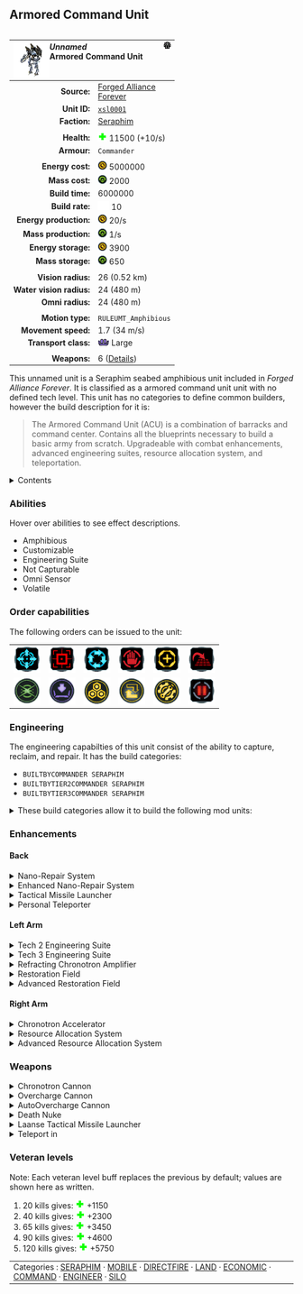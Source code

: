 Armored Command Unit
----
<table align="right">
    <thead>
        <tr>
            <th align="left" colspan="2">
                <img align="left" src="icons/units/XSL0001_icon.png" title="The unit icon" /><img align="right" src="icons/strategicicons/icon_commander_generic_rest.png" title="icon_commander_generic" /><i>Unnamed</i><br />Armored Command Unit
            </th>
        </tr>
    </thead>
    <tbody>
        <tr>
            <td align="right"><strong>Source:</strong></td>
            <td><a href="Forged Alliance Forever">Forged Alliance<br />Forever</a></td>
        </tr>
        <tr>
            <td align="right"><strong>Unit ID:</strong></td>
            <td><a href="https://github.com/FAForever/fa/D:/faf-development/fa/units/XSL0001/XSL0001_unit.bp"><code>xsl0001</code></a></td>
        </tr>
        <tr>
            <td align="right"><strong>Faction:</strong></td>
            <td><a href="_categories.SERAPHIM">Seraphim</a></td>
        </tr>
        <tr><td align="center" colspan="2"></td></tr>
        <tr>
            <td align="right"><strong>Health:</strong></td>
            <td><img src="icons/health.png" title="Health" /> 11500 (+10/s)</td>
        </tr>
        <tr>
            <td align="right"><strong>Armour:</strong></td>
            <td><code>Commander</code></td>
        </tr>
        <tr><td align="center" colspan="2"></td></tr>
        <tr>
            <td align="right"><strong>Energy cost:</strong></td>
            <td><img src="icons/energy.png" title="Energy" /> 5000000</td>
        </tr>
        <tr>
            <td align="right"><strong>Mass cost:</strong></td>
            <td><img src="icons/mass.png" title="Mass" /> 2000</td>
        </tr>
        <tr>
            <td align="right"><strong>Build time:</strong></td>
            <td>6000000</td>
        </tr>
        <tr>
            <td align="right"><strong>Build rate:</strong></td>
            <td><img src="icons/build.png" title="Build" /> 10</td>
        </tr>
        <tr>
            <td align="right"><strong>Energy production:</strong></td>
            <td><img src="icons/energy.png" title="Energy" /> 20/s</td>
        </tr>
        <tr>
            <td align="right"><strong>Mass production:</strong></td>
            <td><img src="icons/mass.png" title="Mass" /> 1/s</td>
        </tr>
        <tr>
            <td align="right"><strong>Energy storage:</strong></td>
            <td><img src="icons/energy.png" title="Energy" /> 3900</td>
        </tr>
        <tr>
            <td align="right"><strong>Mass storage:</strong></td>
            <td><img src="icons/mass.png" title="Mass" /> 650</td>
        </tr>
        <tr><td align="center" colspan="2"></td></tr>
        <tr>
            <td align="right"><strong>Vision radius:</strong></td>
            <td> <span title="520 m, 0.32 mi">26 (0.52 km)</span></td>
        </tr>
        <tr>
            <td align="right"><strong>Water vision radius:</strong></td>
            <td> <span title="0.48 km, 0.30 mi">24 (480 m)</span></td>
        </tr>
        <tr>
            <td align="right"><strong>Omni radius:</strong></td>
            <td> <span title="0.48 km, 0.30 mi">24 (480 m)</span></td>
        </tr>
        <tr><td align="center" colspan="2"></td></tr>
        <tr>
            <td align="right"><strong>Motion type:</strong></td>
            <td><code>RULEUMT_Amphibious</code></td>
        </tr>
        <tr>
            <td align="right"><strong>Movement speed:</strong></td>
            <td> <span title="122 km/h, 76 mph">1.7 (34 m/s)</span></td>
        </tr>
        <tr>
            <td align="right"><strong>Transport class:</strong></td>
            <td><img src="icons/attached.png" title="Attached" /> Large</td>
        </tr>
        <tr><td align="center" colspan="2"></td></tr>
        <tr>
            <td align="right"><strong>Weapons:</strong></td>
            <td>6 (<a href="#weapons">Details</a>)</td>
        </tr>
    </tbody>
</table>

This unnamed unit is a Seraphim seabed amphibious unit included in *Forged Alliance Forever*.
It is classified as a armored command unit unit with no defined tech level.
This unit has no categories to define common builders, however the build description for it is:

<blockquote>The Armored Command Unit (ACU) is a combination of barracks and command center. Contains all the blueprints necessary to build a basic army from scratch. Upgradeable with combat enhancements, advanced engineering suites, resource allocation system, and teleportation.</blockquote>

<details>
<summary>Contents</summary>

1. – <a href="#abilities">Abilities</a>
2. – <a href="#order-capabilities">Order capabilities</a>
3. – <a href="#engineering">Engineering</a>
4. – <a href="#enhancements">Enhancements</a>
5. – <a href="#weapons">Weapons</a>
6. – <a href="#veteran-levels">Veteran levels</a>
</details>

### Abilities
Hover over abilities to see effect descriptions.

* <span title="Can pass land and water">Amphibious</span>
* <span title="Has optional enhancements to improve performance or unlock new featuers">Customizable</span>
* <span title="Has complete engineering features">Engineering Suite</span>
* <span title="Is either unable to be, or never in a position to be, captured">Not Capturable</span>
* <span title="Has advanced intel that can see through counterintel">Omni Sensor</span>
* <span title="Has a death weapon">Volatile</span>

### Order capabilities
The following orders can be issued to the unit:
<table>
<td><img float="left" src="icons/orders/move.png" title="Move" /></td>
<td><img float="left" src="icons/orders/attack.png" title="Attack
Left click for attack order. Right click to toggle target priorities for sniping." /></td>
<td><img float="left" src="icons/orders/patrol.png" title="Patrol" /></td>
<td><img float="left" src="icons/orders/stop.png" title="Stop" /></td>
<td><img float="left" src="icons/orders/guard.png" title="Assist" /></td>
<td><img float="left" src="icons/orders/stand-ground.png" title="Fire State" /></td>
<tr>
<td><img float="left" src="icons/orders/overcharge.png" title="Overcharge
Needs 7500 energy in storage to activate. Right click to toggle auto-fire." /></td>
<td><img float="left" src="icons/orders/load.png" title="Call Transport
Load into or onto another unit" /></td>
<td><img float="left" src="icons/orders/reclaim.png" title="Reclaim" /></td>
<td><img float="left" src="icons/orders/convert.png" title="Capture" /></td>
<td><img float="left" src="icons/orders/repair.png" title="Repair" /></td>
<td><img float="left" src="icons/orders/pause.png" title="Pause Construction
Pause/unpause current construction order" /></td>
</table>

### Engineering
The engineering capabilties of this unit consist of the ability to capture, reclaim, and repair.
It has the build categories:
* <code>BUILTBYCOMMANDER SERAPHIM</code>
* <code>BUILTBYTIER2COMMANDER SERAPHIM</code>
* <code>BUILTBYTIER3COMMANDER SERAPHIM</code>

<details>
<summary>These build categories allow it to build the following mod units:

</summary>

<table>
    <tr>
        <td rowspan="2"><img src="icons/T1.png" title="T1" /></td>
        <td><a href="XSB0101"><img src="icons/units/XSB0101_icon.png" title="Tech 1 Land Factory" width="64px" /></a></td>
        <td><a href="XSB0102"><img src="icons/units/XSB0102_icon.png" title="Tech 1 Air Factory" width="64px" /></a></td>
        <td><a href="XSB0103"><img src="icons/units/XSB0103_icon.png" title="Tech 1 Naval Factory" width="64px" /></a></td>
        <td><a href="XSB1103"><img src="icons/units/XSB1103_icon.png" title="Tech 1 Mass Extractor" width="64px" /></a></td>
        <td><a href="XSB1106"><img src="icons/units/XSB1106_icon.png" title="Tech 1 Mass Storage" width="64px" /></a></td>
        <td><a href="XSB1101"><img src="icons/units/XSB1101_icon.png" title="Tech 1 Power Generator" width="64px" /></a></td>
        <td><a href="XSB1102"><img src="icons/units/XSB1102_icon.png" title="Tech 1 Hydrocarbon Power Plant" width="64px" /></a></td>
        <td><a href="XSB1105"><img src="icons/units/XSB1105_icon.png" title="Tech 1 Energy Storage" width="64px" /></a></td>
    </tr>
    <tr>
        <td><a href="XSB2101"><img src="icons/units/XSB2101_icon.png" title="Tech 1 Point Defense" width="64px" /></a></td>
        <td><a href="XSB2104"><img src="icons/units/XSB2104_icon.png" title="Tech 1 Anti-Air Defense" width="64px" /></a></td>
        <td><a href="XSB2109"><img src="icons/units/XSB2109_icon.png" title="Tech 1 Torpedo Launcher" width="64px" /></a></td>
        <td><a href="XSB5101"><img src="icons/units/XSB5101_icon.png" title="Tech 1 Wall Section" width="64px" /></a></td>
        <td><a href="XSB5202"><img src="icons/units/XSB5202_icon.png" title="Tech 1 Air Staging Beacon" width="64px" /></a></td>
        <td><a href="XSB3101"><img src="icons/units/XSB3101_icon.png" title="Tech 1 Radar System" width="64px" /></a></td>
        <td><a href="XSB3102"><img src="icons/units/XSB3102_icon.png" title="Tech 1 Sonar System" width="64px" /></a></td>
    </tr>
    <tr>
        <td rowspan="2"><img src="icons/T2.png" title="T2" /></td>
        <td><a href="ZSB9501"><img src="icons/units/ZSB9501_icon.png" title="Tech 2 Land Factory" width="64px" /></a></td>
        <td><a href="ZSB9502"><img src="icons/units/ZSB9502_icon.png" title="Tech 2 Air Factory" width="64px" /></a></td>
        <td><a href="ZSB9503"><img src="icons/units/ZSB9503_icon.png" title="Tech 2 Naval Factory" width="64px" /></a></td>
        <td><a href="XSB1202"><img src="icons/units/XSB1202_icon.png" title="Tech 2 Mass Extractor" width="64px" /></a></td>
        <td><a href="XSB1104"><img src="icons/units/XSB1104_icon.png" title="Tech 2 Mass Fabricator" width="64px" /></a></td>
        <td><a href="XSB1201"><img src="icons/units/XSB1201_icon.png" title="Tech 2 Power Generator" width="64px" /></a></td>
        <td><a href="XSB2301"><img src="icons/units/XSB2301_icon.png" title="Tech 2 Point Defense" width="64px" /></a></td>
        <td><a href="XSB2204"><img src="icons/units/XSB2204_icon.png" title="Tech 2 Anti-Air Flak Artillery" width="64px" /></a></td>
    </tr>
    <tr>
        <td><a href="XSB2205"><img src="icons/units/XSB2205_icon.png" title="Tech 2 Torpedo Launcher" width="64px" /></a></td>
        <td><a href="XSB4201"><img src="icons/units/XSB4201_icon.png" title="Tech 2 Tactical Missile Defense" width="64px" /></a></td>
        <td><a href="XSB4202"><img src="icons/units/XSB4202_icon.png" title="Tech 2 Shield Generator" width="64px" /></a></td>
        <td><a href="XSB2303"><img src="icons/units/XSB2303_icon.png" title="Tech 2 Artillery Installation" width="64px" /></a></td>
        <td><a href="XSB2108"><img src="icons/units/XSB2108_icon.png" title="Tech 2 Tactical Missile Launcher" width="64px" /></a></td>
        <td><a href="XSB3201"><img src="icons/units/XSB3201_icon.png" title="Tech 2 Radar System" width="64px" /></a></td>
        <td><a href="XSB3202"><img src="icons/units/XSB3202_icon.png" title="Tech 2 Sonar System" width="64px" /></a></td>
        <td><a href="XSB4203"><img src="icons/units/XSB4203_icon.png" title="Tech 2 Stealth Field Generator" width="64px" /></a></td>
    </tr>
    <tr>
        <td rowspan="2"><img src="icons/T3.png" title="T3" /></td>
        <td><a href="ZSB9601"><img src="icons/units/ZSB9601_icon.png" title="Tech 3 Land Factory" width="64px" /></a></td>
        <td><a href="ZSB9602"><img src="icons/units/ZSB9602_icon.png" title="Tech 3 Air Factory" width="64px" /></a></td>
        <td><a href="ZSB9603"><img src="icons/units/ZSB9603_icon.png" title="Tech 3 Naval Factory" width="64px" /></a></td>
        <td><a href="XSB1302"><img src="icons/units/XSB1302_icon.png" title="Tech 3 Mass Extractor" width="64px" /></a></td>
        <td><a href="XSB1303"><img src="icons/units/XSB1303_icon.png" title="Tech 3 Mass Fabricator" width="64px" /></a></td>
        <td><a href="XSB1301"><img src="icons/units/XSB1301_icon.png" title="Tech 3 Power Generator" width="64px" /></a></td>
        <td><a href="XSB2304"><img src="icons/units/XSB2304_icon.png" title="Tech 3 Anti-Air Defense" width="64px" /></a></td>
        <td><a href="XSB4302"><img src="icons/units/XSB4302_icon.png" title="Tech 3 Strategic Missile Defense" width="64px" /></a></td>
    </tr>
    <tr>
        <td><a href="XSB4301"><img src="icons/units/XSB4301_icon.png" title="Tech 3 Heavy Shield Generator" width="64px" /></a></td>
        <td><a href="XSB2302"><img src="icons/units/XSB2302_icon.png" title="Tech 3 Heavy Artillery Installation" width="64px" /></a></td>
        <td><a href="XSB2305"><img src="icons/units/XSB2305_icon.png" title="Tech 3 Strategic Missile Launcher" width="64px" /></a></td>
        <td><a href="XSB0304"><img src="icons/units/XSB0304_icon.png" title="Tech 3 Quantum Gateway" width="64px" /></a></td>
        <td><a href="XSB3104"><img src="icons/units/XSB3104_icon.png" title="Tech 3 Omni Sensor Suite" width="64px" /></a></td>
    </tr>
    <tr>
        <td><img src="icons/T4.png" title="T4" /></td>
        <td><a href="XSB2401"><img src="icons/units/XSB2401_icon.png" title="Experimental Missile Launcher" width="64px" /></a></td>
        <td><a href="XSA0402"><img src="icons/units/XSA0402_icon.png" title="Experimental Bomber" width="64px" /></a></td>
        <td><a href="XSL0401"><img src="icons/units/XSL0401_icon.png" title="Experimental Assault Bot" width="64px" /></a></td>
    </tr>
</table>

</details>


### Enhancements

#### Back
<details>
<summary>Nano-Repair System</summary>
<p>
    <table>
        <tr>
            <td align="right"><strong>Description:</strong></td>
            <td>Massively increases the rate at which the ACU repairs its armour as well as providing an HP boost.

+2000 Health
+60 Regen</td>
        </tr>
        <tr>
            <td align="right"><strong>Energy cost:</strong></td>
            <td><img src="icons/energy.png" title="Energy" /> 56000</td>
        </tr>
        <tr>
            <td align="right"><strong>Mass cost:</strong></td>
            <td><img src="icons/mass.png" title="Mass" /> 1800</td>
        </tr>
        <tr>
            <td align="right"><strong>Build time:</strong></td>
            <td><img src="icons/time.png" title="Time" /> 180 seconds</td>
        </tr>
        <tr>
            <td align="right"><strong>Prerequisite:</strong></td>
            <td>None</td>
        </tr>
    </table>
</p>
</details>
<details>
<summary>Enhanced Nano-Repair System</summary>
<p>
    <table>
        <tr>
            <td align="right"><strong>Description:</strong></td>
            <td>Further increases the rate at which the ACU repairs its armour as well as providing a large HP boost.

+20000 Health
+150 Regen</td>
        </tr>
        <tr>
            <td align="right"><strong>Energy cost:</strong></td>
            <td><img src="icons/energy.png" title="Energy" /> 450000</td>
        </tr>
        <tr>
            <td align="right"><strong>Mass cost:</strong></td>
            <td><img src="icons/mass.png" title="Mass" /> 5800</td>
        </tr>
        <tr>
            <td align="right"><strong>Build time:</strong></td>
            <td><img src="icons/time.png" title="Time" /> 460 seconds</td>
        </tr>
        <tr>
            <td align="right"><strong>Prerequisite:</strong></td>
            <td>Nano-Repair System</td>
        </tr>
    </table>
</p>
</details>
<details>
<summary>Tactical Missile Launcher</summary>
<p>
    <table>
        <tr>
            <td align="right"><strong>Description:</strong></td>
            <td>Mounts a Tactical Cruise Missile Launcher onto the back of the ACU.</td>
        </tr>
        <tr>
            <td align="right"><strong>Energy cost:</strong></td>
            <td><img src="icons/energy.png" title="Energy" /> 50000</td>
        </tr>
        <tr>
            <td align="right"><strong>Mass cost:</strong></td>
            <td><img src="icons/mass.png" title="Mass" /> 1500</td>
        </tr>
        <tr>
            <td align="right"><strong>Build time:</strong></td>
            <td><img src="icons/time.png" title="Time" /> 140 seconds</td>
        </tr>
        <tr>
            <td align="right"><strong>Prerequisite:</strong></td>
            <td>None</td>
        </tr>
    </table>
</p>
</details>
<details>
<summary>Personal Teleporter</summary>
<p>
    <table>
        <tr>
            <td align="right"><strong>Description:</strong></td>
            <td>Adds Teleportation capability. Requires considerable energy to activate.</td>
        </tr>
        <tr>
            <td align="right"><strong>Energy cost:</strong></td>
            <td><img src="icons/energy.png" title="Energy" /> 1500000</td>
        </tr>
        <tr>
            <td align="right"><strong>Mass cost:</strong></td>
            <td><img src="icons/mass.png" title="Mass" /> 15000</td>
        </tr>
        <tr>
            <td align="right"><strong>Build time:</strong></td>
            <td><img src="icons/time.png" title="Time" /> 420 seconds</td>
        </tr>
        <tr>
            <td align="right"><strong>Prerequisite:</strong></td>
            <td>None</td>
        </tr>
    </table>
</p>
</details>

#### Left Arm
<details>
<summary>Tech 2 Engineering Suite</summary>
<p>
    <table>
        <tr>
            <td align="right"><strong>Description:</strong></td>
            <td>Grants Tech 2 schematic access and increases the ACU's build speed and maximum health.

+32 Buildpower
+2000 Health
+10 Regen</td>
        </tr>
        <tr>
            <td align="right"><strong>Energy cost:</strong></td>
            <td><img src="icons/energy.png" title="Energy" /> 21000</td>
        </tr>
        <tr>
            <td align="right"><strong>Mass cost:</strong></td>
            <td><img src="icons/mass.png" title="Mass" /> 800</td>
        </tr>
        <tr>
            <td align="right"><strong>Build time:</strong></td>
            <td><img src="icons/time.png" title="Time" /> 100 seconds</td>
        </tr>
        <tr>
            <td align="right"><strong>Prerequisite:</strong></td>
            <td>None</td>
        </tr>
    </table>
</p>
</details>
<details>
<summary>Tech 3 Engineering Suite</summary>
<p>
    <table>
        <tr>
            <td align="right"><strong>Description:</strong></td>
            <td>Grants Tech 3 and Experimental schematic access and further increases the ACU's build speed and maximum health.

+58 Buildpower
+1500 Health
+10 Regen</td>
        </tr>
        <tr>
            <td align="right"><strong>Energy cost:</strong></td>
            <td><img src="icons/energy.png" title="Energy" /> 50000</td>
        </tr>
        <tr>
            <td align="right"><strong>Mass cost:</strong></td>
            <td><img src="icons/mass.png" title="Mass" /> 2400</td>
        </tr>
        <tr>
            <td align="right"><strong>Build time:</strong></td>
            <td><img src="icons/time.png" title="Time" /> 840 seconds</td>
        </tr>
        <tr>
            <td align="right"><strong>Prerequisite:</strong></td>
            <td>Tech 2 Engineering Suite</td>
        </tr>
    </table>
</p>
</details>
<details>
<summary>Refracting Chronotron Amplifier</summary>
<p>
    <table>
        <tr>
            <td align="right"><strong>Description:</strong></td>
            <td>Increases main cannon's damage to 720 and grants it an Area-Of-Effect damage radius.

+620 Main cannon damage
+2.7 Main cannon damage radius</td>
        </tr>
        <tr>
            <td align="right"><strong>Energy cost:</strong></td>
            <td><img src="icons/energy.png" title="Energy" /> 270000</td>
        </tr>
        <tr>
            <td align="right"><strong>Mass cost:</strong></td>
            <td><img src="icons/mass.png" title="Mass" /> 5400</td>
        </tr>
        <tr>
            <td align="right"><strong>Build time:</strong></td>
            <td><img src="icons/time.png" title="Time" /> 460 seconds</td>
        </tr>
        <tr>
            <td align="right"><strong>Prerequisite:</strong></td>
            <td>None</td>
        </tr>
    </table>
</p>
</details>
<details>
<summary>Restoration Field</summary>
<p>
    <table>
        <tr>
            <td align="right"><strong>Description:</strong></td>
            <td>Emits a field which repairs nearby allied units, as well as providing a boost to the maximum HP of those units.

+500 Health (ACU only)
+10 Regen (ACU only)
Aura Radius = 30
Aura HP Buff = 10%
Aura Regen Buff = 2% of HP
Max Regen = 10 (T1), 15 (T2), 25 (T3), 30 (SACU), 40 (T4)</td>
        </tr>
        <tr>
            <td align="right"><strong>Energy cost:</strong></td>
            <td><img src="icons/energy.png" title="Energy" /> 18000</td>
        </tr>
        <tr>
            <td align="right"><strong>Mass cost:</strong></td>
            <td><img src="icons/mass.png" title="Mass" /> 700</td>
        </tr>
        <tr>
            <td align="right"><strong>Build time:</strong></td>
            <td><img src="icons/time.png" title="Time" /> 70 seconds</td>
        </tr>
        <tr>
            <td align="right"><strong>Prerequisite:</strong></td>
            <td>None</td>
        </tr>
    </table>
</p>
</details>
<details>
<summary>Advanced Restoration Field</summary>
<p>
    <table>
        <tr>
            <td align="right"><strong>Description:</strong></td>
            <td>Enhances the Repair Field to grant faster restoration in a larger area, as well as providing a larger boost to the maximum HP of those units.

+1000 Health (ACU only)
+10 Regen (ACU only)
Aura Radius = 35
Aura HP Buff = 20%
Aura Regen Buff = 3.5% of HP
Max Regen = 20 (T1), 50 (T2), 120 (T3), 140 (SACU), 240 (T4)</td>
        </tr>
        <tr>
            <td align="right"><strong>Energy cost:</strong></td>
            <td><img src="icons/energy.png" title="Energy" /> 42000</td>
        </tr>
        <tr>
            <td align="right"><strong>Mass cost:</strong></td>
            <td><img src="icons/mass.png" title="Mass" /> 1800</td>
        </tr>
        <tr>
            <td align="right"><strong>Build time:</strong></td>
            <td><img src="icons/time.png" title="Time" /> 150 seconds</td>
        </tr>
        <tr>
            <td align="right"><strong>Prerequisite:</strong></td>
            <td>Restoration Field</td>
        </tr>
    </table>
</p>
</details>

#### Right Arm
<details>
<summary>Chronotron Accelerator</summary>
<p>
    <table>
        <tr>
            <td align="right"><strong>Description:</strong></td>
            <td>Doubles the main cannon's rate of fire, and increases its range and that of Overcharge.

+100% Rate of fire
+8 Main cannon range</td>
        </tr>
        <tr>
            <td align="right"><strong>Energy cost:</strong></td>
            <td><img src="icons/energy.png" title="Energy" /> 24000</td>
        </tr>
        <tr>
            <td align="right"><strong>Mass cost:</strong></td>
            <td><img src="icons/mass.png" title="Mass" /> 800</td>
        </tr>
        <tr>
            <td align="right"><strong>Build time:</strong></td>
            <td><img src="icons/time.png" title="Time" /> 80 seconds</td>
        </tr>
        <tr>
            <td align="right"><strong>Prerequisite:</strong></td>
            <td>None</td>
        </tr>
    </table>
</p>
</details>
<details>
<summary>Resource Allocation System</summary>
<p>
    <table>
        <tr>
            <td align="right"><strong>Description:</strong></td>
            <td>Increases ACU's resource generation to 17 mass per second and 2020 energy per second.</td>
        </tr>
        <tr>
            <td align="right"><strong>Energy cost:</strong></td>
            <td><img src="icons/energy.png" title="Energy" /> 175000</td>
        </tr>
        <tr>
            <td align="right"><strong>Mass cost:</strong></td>
            <td><img src="icons/mass.png" title="Mass" /> 5000</td>
        </tr>
        <tr>
            <td align="right"><strong>Build time:</strong></td>
            <td><img src="icons/time.png" title="Time" /> 280 seconds</td>
        </tr>
        <tr>
            <td align="right"><strong>Prerequisite:</strong></td>
            <td>None</td>
        </tr>
    </table>
</p>
</details>
<details>
<summary>Advanced Resource Allocation System</summary>
<p>
    <table>
        <tr>
            <td align="right"><strong>Description:</strong></td>
            <td>Increases ACU's resource generation to 33 mass per second and 4020 energy per second.</td>
        </tr>
        <tr>
            <td align="right"><strong>Energy cost:</strong></td>
            <td><img src="icons/energy.png" title="Energy" /> 175000</td>
        </tr>
        <tr>
            <td align="right"><strong>Mass cost:</strong></td>
            <td><img src="icons/mass.png" title="Mass" /> 5000</td>
        </tr>
        <tr>
            <td align="right"><strong>Build time:</strong></td>
            <td><img src="icons/time.png" title="Time" /> 280 seconds</td>
        </tr>
        <tr>
            <td align="right"><strong>Prerequisite:</strong></td>
            <td>Resource Allocation System</td>
        </tr>
    </table>
</p>
</details>


### Weapons
<details>
<summary>Chronotron Cannon</summary>
<p>
    <table>
        <tr>
            <td align="right"><strong>Target type:</strong></td>
            <td><code>RULEWTT_Unit</code><br />(Anti-Surface)</td>
        </tr>
        <tr>
            <td align="right"><strong>Projectile:</strong></td>
            <td><a href="Projectiles#sdf-chronatron-cannon-01"><code>SDFChronatronCannon01</code></a></td>
        </tr>
        <tr>
            <td align="right"><strong>DPS estimate:</strong></td>
            <td>100 <span title="Note: This only counts listed stats.">(<u>?</u>)</span></td>
        </tr>
        <tr>
            <td align="right"><strong>Damage:</strong></td>
            <td>100 <span title="Note: This doesn't count some scripted effects.">(<u>?</u>)</span></td>
        </tr>
        <tr>
            <td align="right"><strong>Damage type:</strong></td>
            <td><code>Normal</code></td>
        </tr>
        <tr>
            <td align="right"><strong>Max range:</strong></td>
            <td> <span title="0.44 km, 0.27 mi">22 (440 m)</span></td>
        </tr>
        <tr>
            <td align="right"><strong>Min range:</strong></td>
            <td> <span title="0.02 km, 0.01 mi">1 (20 m)</span></td>
        </tr>
        <tr>
            <td align="right"><strong>Firing cycle:</strong></td>
            <td>Once every 1.0s <span title="Note: This doesn't count additional delays such as charging, reloading, and others.">(<u>?</u>)</span></td>
        </tr>
    </table>
</p>
</details>
<details>
<summary>Overcharge Cannon</summary>
<p>
    <table>
        <tr>
            <td align="right"><strong>Target type:</strong></td>
            <td><code>RULEWTT_Unit</code><br />(Anti-Surface)</td>
        </tr>
        <tr>
            <td align="right"><strong>Projectile:</strong></td>
            <td><a href="Projectiles#sdf-chronatron-cannon-02"><code>SDFChronatronCannon02</code></a></td>
        </tr>
        <tr>
            <td align="right"><strong>DPS estimate:</strong></td>
            <td>4545 <span title="Note: This only counts listed stats.">(<u>?</u>)</span></td>
        </tr>
        <tr>
            <td align="right"><strong>Damage:</strong></td>
            <td>15000 <span title="Note: This doesn't count some scripted effects.">(<u>?</u>)</span></td>
        </tr>
        <tr>
            <td align="right"><strong>Damage radius:</strong></td>
            <td> <span title="0.05 km, 0.03 mi">2.5 (50 m)</span></td>
        </tr>
        <tr>
            <td align="right"><strong>Damage type:</strong></td>
            <td><code>Overcharge</code></td>
        </tr>
        <tr>
            <td align="right"><strong>Max range:</strong></td>
            <td> <span title="0.44 km, 0.27 mi">22 (440 m)</span></td>
        </tr>
        <tr>
            <td align="right"><strong>Min range:</strong></td>
            <td>0</td>
        </tr>
        <tr>
            <td align="right"><strong>Firing cycle:</strong></td>
            <td>Once every 3.3s <span title="Note: This doesn't count additional delays such as charging, reloading, and others.">(<u>?</u>)</span></td>
        </tr>
        <tr>
            <td align="right"><strong>Firing cost:</strong></td>
            <td><img src="icons/energy.png" title="Energy" /> 7500</td>
        </tr>
    </table>
</p>
</details>
<details>
<summary>AutoOvercharge Cannon</summary>
<p>
    <table>
        <tr>
            <td align="right"><strong>Target type:</strong></td>
            <td><code>RULEWTT_Unit</code><br />(Anti-Surface)</td>
        </tr>
        <tr>
            <td align="right"><strong>Projectile:</strong></td>
            <td><a href="Projectiles#sdf-chronatron-cannon-02"><code>SDFChronatronCannon02</code></a></td>
        </tr>
        <tr>
            <td align="right"><strong>DPS estimate:</strong></td>
            <td>3000 <span title="Note: This only counts listed stats.">(<u>?</u>)</span></td>
        </tr>
        <tr>
            <td align="right"><strong>Damage:</strong></td>
            <td>15000 <span title="Note: This doesn't count some scripted effects.">(<u>?</u>)</span></td>
        </tr>
        <tr>
            <td align="right"><strong>Damage radius:</strong></td>
            <td> <span title="0.05 km, 0.03 mi">2.5 (50 m)</span></td>
        </tr>
        <tr>
            <td align="right"><strong>Damage type:</strong></td>
            <td><code>Overcharge</code></td>
        </tr>
        <tr>
            <td align="right"><strong>Max range:</strong></td>
            <td> <span title="0.44 km, 0.27 mi">22 (440 m)</span></td>
        </tr>
        <tr>
            <td align="right"><strong>Min range:</strong></td>
            <td>0</td>
        </tr>
        <tr>
            <td align="right"><strong>Firing cycle:</strong></td>
            <td>Once every 5.0s <span title="Note: This doesn't count additional delays such as charging, reloading, and others.">(<u>?</u>)</span></td>
        </tr>
        <tr>
            <td align="right"><strong>Firing cost:</strong></td>
            <td><img src="icons/energy.png" title="Energy" /> 7500</td>
        </tr>
    </table>
</p>
</details>
<details>
<summary>Death Nuke</summary>
<p>
    <table>
        <tr>
            <td align="right"><strong>Projectile:</strong></td>
            <td><a href="Projectiles#inaino-effect-controller-01"><code>InainoEffectController01</code></a></td>
        </tr>
        <tr>
            <td align="right"><strong>Damage:</strong></td>
            <td>2000 <span title="Note: This doesn't count some scripted effects.">(<u>?</u>)</span></td>
        </tr>
        <tr>
            <td align="right"><strong>Damage radius:</strong></td>
            <td> <span title="600 m, 0.37 mi">30 (0.6 km)</span></td>
        </tr>
        <tr>
            <td align="right"><strong>Outer damage:</strong></td>
            <td>500</td>
        </tr>
        <tr>
            <td align="right"><strong>Outer radius:</strong></td>
            <td> <span title="800 m, 0.50 mi">40 (0.8 km)</span></td>
        </tr>
        <tr>
            <td align="right"><strong>Damage type:</strong></td>
            <td><code>Deathnuke</code></td>
        </tr>
        <tr>
            <td align="right"><strong>Flags:</strong></td>
            <td>Damage friendly</td>
        </tr>
    </table>
</p>
</details>
<details>
<summary>Laanse Tactical Missile Launcher</summary>
<p>
    <table>
        <tr>
            <td align="right"><strong>Target type:</strong></td>
            <td><code>RULEWTT_Unit</code><br />(Anti-Surface)</td>
        </tr>
        <tr>
            <td align="right"><strong>Projectile:</strong></td>
            <td><a href="Projectiles#sif-laanse-tactical-missilecdr"><code>SIFLaanseTacticalMissileCDR</code></a></td>
        </tr>
        <tr>
            <td align="right"><strong>DPS estimate:</strong></td>
            <td>6000 <span title="Note: This only counts listed stats.">(<u>?</u>)</span></td>
        </tr>
        <tr>
            <td align="right"><strong>Damage:</strong></td>
            <td>6000 <span title="Note: This doesn't count some scripted effects.">(<u>?</u>)</span></td>
        </tr>
        <tr>
            <td align="right"><strong>Damage radius:</strong></td>
            <td> <span title="0.04 km, 0.02 mi">2 (40 m)</span></td>
        </tr>
        <tr>
            <td align="right"><strong>Damage type:</strong></td>
            <td><code>Normal</code></td>
        </tr>
        <tr>
            <td align="right"><strong>Max range:</strong></td>
            <td> <span title="5120 m, 3.18 mi">256 (5.12 km)</span></td>
        </tr>
        <tr>
            <td align="right"><strong>Min range:</strong></td>
            <td> <span title="0.30 km, 0.19 mi">15 (300 m)</span></td>
        </tr>
        <tr>
            <td align="right"><strong>Firing cycle:</strong></td>
            <td>Once every 1.0s <span title="Note: This doesn't count additional delays such as charging, reloading, and others.">(<u>?</u>)</span></td>
        </tr>
        <tr>
            <td align="right"><strong>Projectile storage:</strong></td>
            <td>0/1</td>
        </tr>
    </table>
</p>
</details>
<details>
<summary>Teleport in</summary>
<p>
    <table>
        <tr>
            <td align="right"><strong>Target type:</strong></td>
            <td>Untargeted</td>
        </tr>
        <tr>
            <td align="right"><strong>Damage:</strong></td>
            <td>100 <span title="Note: This doesn't count some scripted effects.">(<u>?</u>)</span></td>
        </tr>
        <tr>
            <td align="right"><strong>Damage radius:</strong></td>
            <td> <span title="0.08 km, 0.05 mi">4 (80 m)</span></td>
        </tr>
        <tr>
            <td align="right"><strong>Damage type:</strong></td>
            <td><code>Normal</code></td>
        </tr>
        <tr>
            <td align="right"><strong>Max range:</strong></td>
            <td> <span title="0.02 km, 0.01 mi">1 (20 m)</span></td>
        </tr>
        <tr>
            <td align="right"><strong>Firing cycle:</strong></td>
            <td>Once every 1.0s <span title="Note: This doesn't count additional delays such as charging, reloading, and others.">(<u>?</u>)</span></td>
        </tr>
        <tr>
            <td align="right"><strong>Flags:</strong></td>
            <td>Damage friendly</td>
        </tr>
    </table>
</p>
</details>


### Veteran levels
Note: Each veteran level buff replaces the previous by default; values are shown here as written.

1. 20 kills gives: <img src="icons/health.png" title="Health" /> +1150
2. 40 kills gives: <img src="icons/health.png" title="Health" /> +2300
3. 65 kills gives: <img src="icons/health.png" title="Health" /> +3450
4. 90 kills gives: <img src="icons/health.png" title="Health" /> +4600
5. 120 kills gives: <img src="icons/health.png" title="Health" /> +5750

<table align="center">
<td width="1215px">Categories : 
<a href="_categories.SERAPHIM">SERAPHIM</a> · 
<a href="_categories.MOBILE">MOBILE</a> · 
<a href="_categories.DIRECTFIRE">DIRECTFIRE</a> · 
<a href="_categories.LAND">LAND</a> · 
<a href="_categories.ECONOMIC">ECONOMIC</a> · 
<a href="_categories.COMMAND">COMMAND</a> · 
<a href="_categories.ENGINEER">ENGINEER</a> · 
<a href="_categories.SILO">SILO</a></td>
</table>
